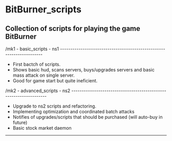 # BitBurner_scripts
 Collection of scripts for playing the game BitBurner
---------------------------------------------------------------------------------------------------------------------------------------------------------------------------------------------------------------------------------------
/mk1 - basic_scripts - ns1 ---------------------------------------------------------------------
- First bactch of scripts.
- Shows basic hud, scans servers, buys/upgrades servers and basic mass attack on single server.
- Good for game start but quite ineficient.  

/mk2 - advanced_scripts - ns2 ------------------------------------------------------------------
- Upgrade to ns2 scripts and refactoring.
- Implementing optimization and coordinated batch attacks
- Notifies of upgrades/scripts that should be purchased (will auto-buy in future)
- Basic stock market daemon
---------------------------------------------------------------------------------------------------------------------------------------------------------------------------------------------------------------------------------------
